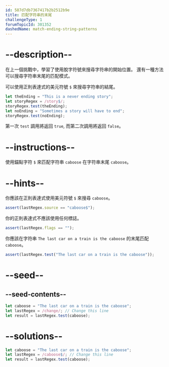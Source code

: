 ```yaml
---
id: 587d7db7367417b2b2512b9e
title: 匹配字符串的末尾
challengeType: 1
forumTopicId: 301352
dashedName: match-ending-string-patterns
---
```


# --description--

在上一個挑戰中，學習了使用脫字符號來搜尋字符串的開始位置。 還有一種方法可以搜尋字符串末尾的匹配模式。

可以使用正則表達式的美元符號 `$` 來搜尋字符串的結尾。

```js
let theEnding = "This is a never ending story";
let storyRegex = /story$/;
storyRegex.test(theEnding);
let noEnding = "Sometimes a story will have to end";
storyRegex.test(noEnding);
```

第一次 `test` 調用將返回 `true`, 而第二次調用將返回 `false`。

# --instructions--

使用錨點字符 `$` 來匹配字符串 `caboose` 在字符串末尾 `caboose`。

# --hints--

你應該在正則表達式使用美元符號 `$` 來搜尋 `caboose`。

```js
assert(lastRegex.source == "caboose$");
```

你的正則表達式不應該使用任何標誌。

```js
assert(lastRegex.flags == "");
```

你應該在字符串 `The last car on a train is the caboose` 的末尾匹配 `caboose`。

```js
assert(lastRegex.test("The last car on a train is the caboose"));
```

# --seed--

## --seed-contents--

```js
let caboose = "The last car on a train is the caboose";
let lastRegex = /change/; // Change this line
let result = lastRegex.test(caboose);
```

# --solutions--

```js
let caboose = "The last car on a train is the caboose";
let lastRegex = /caboose$/; // Change this line
let result = lastRegex.test(caboose);
```
